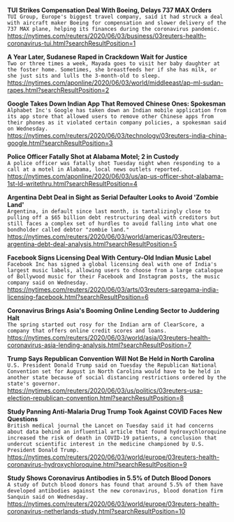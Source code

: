 **TUI Strikes Compensation Deal With Boeing, Delays 737 MAX Orders**\
`TUI Group, Europe's biggest travel company, said it had struck a deal with aircraft maker Boeing for compensation and slower delivery of the 737 MAX plane, helping its finances during the coronavirus pandemic. `\
https://nytimes.com/reuters/2020/06/03/business/03reuters-health-coronavirus-tui.html?searchResultPosition=1

**A Year Later, Sudanese Raped in Crackdown Wait for Justice**\
`Two or three times a week, Mayada goes to visit her baby daughter at the foster home. Sometimes, she breastfeeds her if she has milk, or she just sits and lulls the 3-month-old to sleep. `\
https://nytimes.com/aponline/2020/06/03/world/middleeast/ap-ml-sudan-rapes.html?searchResultPosition=2

**Google Takes Down Indian App That Removed Chinese Ones: Spokesman**\
`Alphabet Inc's Google has taken down an Indian mobile application from its app store that allowed users to remove other Chinese apps from their phones as it violated certain company policies, a spokesman said on Wednesday.`\
https://nytimes.com/reuters/2020/06/03/technology/03reuters-india-china-google.html?searchResultPosition=3

**Police Officer Fatally Shot at Alabama Motel; 2 in Custody**\
`A police officer was fatally shot Tuesday night when responding to a call at a motel in Alabama, local news outlets reported. `\
https://nytimes.com/aponline/2020/06/03/us/ap-us-officer-shot-alabama-1st-ld-writethru.html?searchResultPosition=4

**Argentina Debt Deal in Sight as Serial Defaulter Looks to Avoid 'Zombie Land'**\
`Argentina, in default since last month, is tantalizingly close to pulling off a $65 billion debt restructuring deal with creditors but still faces a complex set of hurdles to avoid falling into what one bondholder called debtor "zombie land."`\
https://nytimes.com/reuters/2020/06/03/world/americas/03reuters-argentina-debt-deal-analysis.html?searchResultPosition=5

**Facebook Signs Licensing Deal With Century-Old Indian Music Label**\
`Facebook Inc has signed a global licensing deal with one of India's largest music labels, allowing users to choose from a large catalogue of Bollywood music for their Facebook and Instagram posts, the music company said on Wednesday.`\
https://nytimes.com/reuters/2020/06/03/arts/03reuters-saregama-india-licensing-facebook.html?searchResultPosition=6

**Coronavirus Brings Asia's Booming Online Lending Sector to Juddering Halt**\
`The spring started out rosy for the Indian arm of ClearScore, a company that offers online credit scores and loans.`\
https://nytimes.com/reuters/2020/06/03/world/asia/03reuters-health-coronavirus-asia-lending-analysis.html?searchResultPosition=7

**Trump Says Republican Convention Will Not Be Held in North Carolina**\
`U.S. President Donald Trump said on Tuesday the Republican National Convention set for August in North Carolina would have to be held in another state because of social distancing restrictions ordered by the state's governor.`\
https://nytimes.com/reuters/2020/06/03/us/politics/03reuters-usa-election-republican-convention.html?searchResultPosition=8

**Study Panning Anti-Malaria Drug Trump Took Against COVID Faces New Questions**\
`British medical journal the Lancet on Tuesday said it had concerns about data behind an influential article that found hydroxychloroquine increased the risk of death in COVID-19 patients, a conclusion that undercut scientific interest in the medicine championed by U.S. President Donald Trump.`\
https://nytimes.com/reuters/2020/06/03/world/europe/03reuters-health-coronavirus-hydroxychloroquine.html?searchResultPosition=9

**Study Shows Coronavirus Antibodies in 5.5% of Dutch Blood Donors**\
`A study of Dutch blood donors has found that around 5.5% of them have developed antibodies against the new coronavirus, blood donation firm Sanquin said on Wednesday.`\
https://nytimes.com/reuters/2020/06/03/world/europe/03reuters-health-coronavirus-netherlands-study.html?searchResultPosition=10

